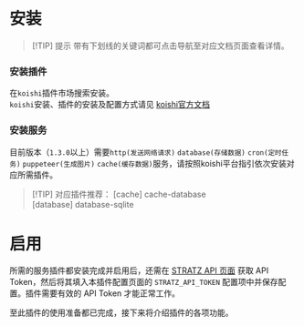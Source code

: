 # 安装

> [!TIP] 提示
> 带有下划线的关键词都可点击导航至对应文档页面查看详情。

### 安装插件
在`koishi`插件市场搜索安装。  
`koishi`安装、插件的安装及配置方式请见 [koishi官方文档](https://koishi.chat)

### 安装服务
目前版本（`1.3.0`以上）需要`http(发送网络请求)` `database(存储数据)` `cron(定时任务)` `puppeteer(生成图片)` `cache(缓存数据)`服务，请按照koishi平台指引依次安装对应所需插件。

> [!TIP] 对应插件推荐：
> [cache]     cache-database  
> [database]  database-sqlite  

# 启用
所需的服务插件都安装完成并启用后，还需在 [STRATZ API 页面](https://stratz.com/api) 获取 API Token，然后将其填入本插件配置页面的 `STRATZ_API_TOKEN` 配置项中并保存配置。插件需要有效的 API Token 才能正常工作。 

至此插件的使用准备都已完成，接下来将介绍插件的各项功能。
